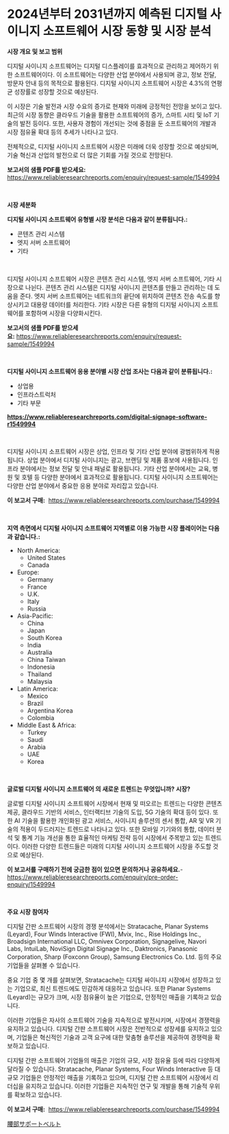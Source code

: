 <p><h1>2024년부터 2031년까지 예측된 디지털 사이니지 소프트웨어 시장 동향 및 시장 분석</h1></p><p><strong>시장 개요 및 보고 범위</strong></p>
<p><p>디지털 사이니지 소프트웨어는 디지털 디스플레이를 효과적으로 관리하고 제어하기 위한 소프트웨어이다. 이 소프트웨어는 다양한 산업 분야에서 사용되며 광고, 정보 전달, 방문자 안내 등의 목적으로 활용된다. 디지털 사이니지 소프트웨어 시장은 4.3%의 연평균 성장률로 성장할 것으로 예상된다. </p><p>이 시장은 기술 발전과 시장 수요의 증가로 현재와 미래에 긍정적인 전망을 보이고 있다. 최근의 시장 동향은 클라우드 기술을 활용한 소프트웨어의 증가, 스마트 시티 및 IoT 기술의 발전 등이다. 또한, 사용자 경험이 개선되는 것에 중점을 둔 소프트웨어의 개발과 시장 점유율 확대 등의 추세가 나타나고 있다.</p><p>전체적으로, 디지털 사이니지 소프트웨어 시장은 미래에 더욱 성장할 것으로 예상되며, 기술 혁신과 산업의 발전으로 더 많은 기회를 가질 것으로 전망된다.</p></p>
<p><strong>보고서의 샘플 PDF를 받으세요:</strong> <a href="https://www.reliableresearchreports.com/enquiry/request-sample/1549994">https://www.reliableresearchreports.com/enquiry/request-sample/1549994</a></p>
<p>&nbsp;</p>
<p><strong>시장 세분화</strong></p>
<p><strong>디지털 사이니지 소프트웨어 유형별 시장 분석은 다음과 같이 분류됩니다.:</strong></p>
<p><ul><li>콘텐츠 관리 시스템</li><li>엣지 서버 소프트웨어</li><li>기타</li></ul></p>
<p>&nbsp;</p>
<p><p>디지털 사이니지 소프트웨어 시장은 콘텐츠 관리 시스템, 엣지 서버 소프트웨어, 기타 시장으로 나뉜다. 콘텐츠 관리 시스템은 디지털 사이니지 콘텐츠를 만들고 관리하는 데 도움을 준다. 엣지 서버 소프트웨어는 네트워크의 끝단에 위치하여 콘텐츠 전송 속도를 향상시키고 대용량 데이터를 처리한다. 기타 시장은 다른 유형의 디지털 사이니지 소프트웨어를 포함하며 시장을 다양화시킨다.</p></p>
<p><strong>보고서의 샘플 PDF를 받으세요:</strong>&nbsp;<a href="https://www.reliableresearchreports.com/enquiry/request-sample/1549994">https://www.reliableresearchreports.com/enquiry/request-sample/1549994</a></p>
<p>&nbsp;</p>
<p><strong> 디지털 사이니지 소프트웨어 응용 분야별 시장 산업 조사는 다음과 같이 분류됩니다.:</strong></p>
<p><ul><li>상업용</li><li>인프라스트럭처</li><li>기타 부문</li></ul></p>
<p><strong><a href="https://www.reliableresearchreports.com/digital-signage-software-r1549994">https://www.reliableresearchreports.com/digital-signage-software-r1549994</a></strong></p>
<p>&nbsp;</p>
<p><p>디지털 사이니지 소프트웨어 시장은 상업, 인프라 및 기타 산업 분야에 광범위하게 적용됩니다. 상업 분야에서 디지털 사이니지는 광고, 브랜딩 및 제품 홍보에 사용됩니다. 인프라 분야에서는 정보 전달 및 안내 패널로 활용됩니다. 기타 산업 분야에서는 교육, 병원 및 호텔 등 다양한 분야에서 효과적으로 활용됩니다. 디지털 사이니지 소프트웨어는 다양한 산업 분야에서 중요한 응용 분야로 자리잡고 있습니다.</p></p>
<p><strong>이 보고서 구매:</strong>&nbsp; <a href="https://www.reliableresearchreports.com/purchase/1549994">https://www.reliableresearchreports.com/purchase/1549994</a></p>
<p>&nbsp;</p>
<p><strong>지역 측면에서 디지털 사이니지 소프트웨어 지역별로 이용 가능한 시장 플레이어는 다음과 같습니다.:</strong></p>
<p><ul>
    <li>
        North America:
        <ul>
            <li>United States</li>
            <li>Canada</li>
        </ul>
    </li>
    <li>
        Europe:
        <ul>
            <li>Germany</li>
            <li>France</li>
            <li>U.K.</li>
            <li>Italy</li>
            <li>Russia</li>
        </ul>
    </li>
    <li>
        Asia-Pacific:
        <ul>
            <li>China</li>
            <li>Japan</li>
            <li>South Korea</li>
            <li>India</li>
            <li>Australia</li>
            <li>China Taiwan</li>
            <li>Indonesia</li>
            <li>Thailand</li>
            <li>Malaysia</li>
        </ul>
    </li>
    <li>
        Latin America:
        <ul>
            <li>Mexico</li>
            <li>Brazil</li>
            <li>Argentina Korea</li>
            <li>Colombia</li>
        </ul>
    </li>
    <li>
        Middle East & Africa:
        <ul>
            <li>Turkey</li>
            <li>Saudi</li>
            <li>Arabia</li>
            <li>UAE</li>
            <li>Korea</li>
        </ul>
    </li>
    </ul></p>
<p>&nbsp;</p>
<p><strong>글로벌 디지털 사이니지 소프트웨어 의 새로운 트렌드는 무엇입니까? 시장?</strong></p>
<p><p>글로벌 디지털 사이니지 소프트웨어 시장에서 현재 및 떠오르는 트렌드는 다양한 콘텐츠 제공, 클라우드 기반의 서비스, 인터랙티브 기술의 도입, 5G 기술의 확대 등이 있다. 또한 AI 기술을 활용한 개인화된 광고 서비스, 사이니지 솔루션의 센서 통합, AR 및 VR 기술의 적용이 두드러지는 트렌드로 나타나고 있다. 또한 모바일 기기와의 통합, 데이터 분석 및 통계 기능 개선을 통한 효율적인 마케팅 전략 등이 시장에서 주목받고 있는 트렌드이다. 이러한 다양한 트렌드들은 미래의 디지털 사이니지 소프트웨어 시장을 주도할 것으로 예상된다.</p></p>
<p><strong>이 보고서를 구매하기 전에 궁금한 점이 있으면 문의하거나 공유하세요.</strong>- <a href="https://www.reliableresearchreports.com/enquiry/pre-order-enquiry/1549994">https://www.reliableresearchreports.com/enquiry/pre-order-enquiry/1549994</a></p>
<p>&nbsp;</p>
<p><strong>주요 시장 참여자</strong></p>
<p><p>디지털 간판 소프트웨어 시장의 경쟁 분석에서는 Stratacache, Planar Systems (Leyard), Four Winds Interactive (FWI), Mvix, Inc., Rise Holdings Inc., Broadsign International LLC, Omnivex Corporation, Signagelive, Navori Labs, IntuiLab, NoviSign Digital Signage Inc., Daktronics, Panasonic Corporation, Sharp (Foxconn Group), Samsung Electronics Co. Ltd. 등의 주요 기업들을 살펴볼 수 있습니다. </p><p>중요 기업 중 몇 개를 살펴보면, Stratacache는 디지털 싸이니지 시장에서 성장하고 있는 기업으로, 최신 트렌드에도 민감하게 대응하고 있습니다. 또한 Planar Systems (Leyard)는 규모가 크며, 시장 점유율이 높은 기업으로, 안정적인 매출을 기록하고 있습니다. </p><p>이러한 기업들은 자사의 소프트웨어 기술을 지속적으로 발전시키며, 시장에서 경쟁력을 유지하고 있습니다. 디지털 간판 소프트웨어 시장은 전반적으로 성장세를 유지하고 있으며, 기업들은 혁신적인 기술과 고객 요구에 대한 맞춤형 솔루션을 제공하여 경쟁력을 확보하고 있습니다.</p><p>디지털 간판 소프트웨어 기업들의 매출은 기업의 규모, 시장 점유율 등에 따라 다양하게 달라질 수 있습니다. Stratacache, Planar Systems, Four Winds Interactive 등 대규모 기업들은 안정적인 매출을 기록하고 있으며, 디지털 간판 소프트웨어 시장에서 리더십을 유지하고 있습니다. 이러한 기업들은 지속적인 연구 및 개발을 통해 기술적 우위를 확보하고 있습니다.</p></p>
<p><strong>이 보고서 구매:</strong>&nbsp;&nbsp;<a href="https://www.reliableresearchreports.com/purchase/1549994">https://www.reliableresearchreports.com/purchase/1549994</a></p>
<p><p><a href="https://github.com/mreklxf44233/Market-Research-Report-List-1/blob/main/463077118437.md">腰部サポートベルト</a></p></p>